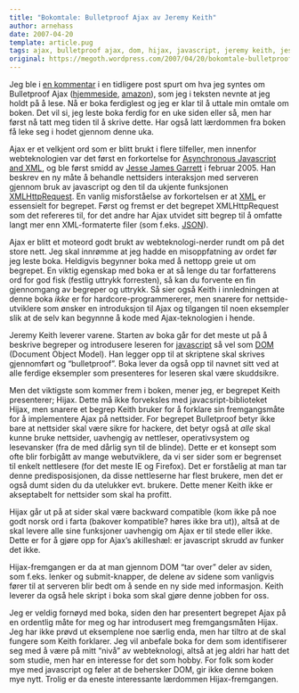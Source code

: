 ```yaml
---
title: "Bokomtale: Bulletproof Ajax av Jeremy Keith"
author: arnehass
date: 2007-04-20
template: article.pug
tags: ajax, bulletproof ajax, dom, hijax, javascript, jeremy keith, jesse james garrett, linkedin, xml
original: https://megoth.wordpress.com/2007/04/20/bokomtale-bulletproof-ajax-av-jeremy-keith/
---
```


<p>Jeg ble i <a href="http://megoth.wordpress.com/2007/04/08/paske-tid-for-fyll-og-faenskap/#comments">en kommentar</a> i en tidligere post spurt om hva jeg syntes om Bulletproof Ajax (<a href="http://bulletproofajax.com/">hjemmeside</a>, <a href="http://www.amazon.co.uk/exec/obidos/ASIN/0321472667">amazon</a>), som jeg i teksten nevnte at jeg holdt på å lese. Nå er boka ferdiglest og jeg er klar til å uttale min omtale om boken. Det vil si, jeg leste boka ferdig for en uke siden eller så, men har først nå tatt meg tiden til å skrive dette. Har også latt lærdommen fra boken få leke seg i hodet gjennom denne uka.</p>
<span class="more"></span>
<p>Ajax er et velkjent ord som er blitt brukt i flere tilfeller, men innenfor webteknologien var det først en forkortelse for <a href="http://en.wikipedia.org/wiki/AJAX">Asynchronous Javascript and XML</a>, og ble først smidd av <a href="http://adaptivepath.com/publications/essays/archives/000385.php">Jesse James Garrett</a> i februar 2005. Han beskrev en ny måte å behandle nettsiders interaksjon med serveren gjennom bruk av javascript og den til da ukjente funksjonen <a href="http://en.wikipedia.org/wiki/XMLHttpRequest">XMLHttpRequest</a>. En vanlig misforståelse av forkortelsen er at <a href="http://no.wikipedia.org/wiki/XML">XML</a> er essensielt for begrepet. Først og fremst er det begrepet XMLHttpRequest som det refereres til, for det andre har Ajax utvidet sitt begrep til å omfatte langt mer enn XML-formaterte filer (som f.eks. <a href="http://www.json.org/">JSON</a>).</p>
<p>Ajax er blitt et moteord godt brukt av webteknologi-nerder rundt om på det store nett. Jeg skal innrømme at jeg hadde en misoppfatning av ordet før jeg leste boka. Heldigvis begynner boka med å nettopp greie ut om begrepet. En viktig egenskap med boka er at så lenge du tar forfatterens ord for god fisk (festlig uttrykk forresten), så kan du forvente en fin gjennomgang av begreper og uttrykk. Så sier også Keith i innledningen at denne boka <em>ikke</em> er for hardcore-programmererer, men snarere for nettside-utviklere som ønsker en introduksjon til Ajax og tilgangen til noen eksempler slik at de selv kan begynnne å kode med Ajax-teknologien i hende.</p>
<p>Jeremy Keith leverer varene. Starten av boka går for det meste ut på å beskrive begreper og introdusere leseren for <a href="http://en.wikipedia.org/wiki/JavaScript">javascript</a> så vel som <a href="http://en.wikipedia.org/wiki/Document_Object_Model">DOM</a> (Document Object Model). Han legger opp til at skriptene skal skrives gjennomført og “bulletproof”. Boka lever da også opp til navnet sitt ved at alle ferdige eksempler som presenteres for leseren skal være skuddsikre.</p>
<p>Men det viktigste som kommer frem i boken, mener jeg, er begrepet Keith presenterer; Hijax. Dette må ikke forveksles med javacsript-biblioteket Hijax, men snarere et begrep Keith bruker for å forklare sin fremgangsmåte for å implementere Ajax på nettsider. For begrepet Bulletproof betyr ikke bare at nettsider skal være sikre for hackere, det betyr også at <em>alle</em> skal kunne bruke nettsider, uavhengig av nettleser, operativsystem og lesevansker (fra de med dårlig syn til de blinde). Dette er et konsept som ofte blir forbigått av mange webutviklere, da vi ser sider som er begrenset til enkelt nettlesere (for det meste IE og Firefox). Det er forståelig at man tar denne predisposisjonen, da disse nettleserne har flest brukere, men det er også dumt siden du da utelukker evt. brukere. Dette mener Keith ikke er akseptabelt for nettsider som skal ha profitt.</p>
<p>Hijax går ut på at sider skal være backward compatible (kom ikke på noe godt norsk ord i farta (bakover kompatible? høres ikke bra ut)), altså at de skal levere alle sine funksjoner uavhengig om Ajax er til stede eller ikke. Dette er for å gjøre opp for Ajax’s akilleshæl: er javascript skrudd av funker det ikke.</p>
<p>Hijax-fremgangen er da at man gjennom DOM “tar over” deler av siden, som f.eks. lenker og submit-knapper, de delene av sidene som vanligvis fører til at serveren blir bedt om å sende en ny side med informasjon. Keith leverer da også hele skript i boka som skal gjøre denne jobben for oss.</p>
<p>Jeg er veldig fornøyd med boka, siden den har presentert begrepet Ajax på en ordentlig måte for meg og har introdusert meg fremgangsmåten Hijax. Jeg har ikke prøvd ut eksemplene noe særlig enda, men har tiltro at de skal fungere som Keith forklarer. Jeg vil anbefale boka for dem som identifiserer seg med å være på mitt “nivå” av webteknologi, altså at jeg aldri har hatt det som studie, men har en interesse for det som hobby. For folk som koder mye med javascript og føler at de behersker DOM, gir ikke denne boken mye nytt. Trolig er da eneste interessante lærdommen Hijax-fremgangen.</p>
